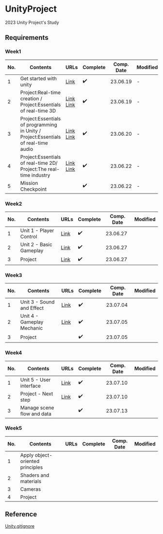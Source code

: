 # UnityProject


 2023 Unity Project's Study


## Requirements

### Week1

|No. |Contents |URLs |Complete | Comp. Date | Modified |
|---|---|---|---|---|---|
| 1 | Get started with unity | [Link](https://seonghun120614.tistory.com/153) | ✔️ | 23.06.19 | - |
| 2 | Project:Real-time creation / Project:Essentials of real-time 3D | [Link](https://seonghun120614.tistory.com/155)<br>[Link](https://seonghun120614.tistory.com/156) | ✔️ | 23.06.19 | - |
| 3 | Project:Essentials of programming in Unity / Project:Essentials of real-time audio | [Link](https://seonghun120614.tistory.com/157)<br>[Link](https://seonghun120614.tistory.com/158) | ✔️ | 23.06.20 | - |
| 4 | Project:Essentials of real-time 2D/ Project:The real-time industry | [Link](https://seonghun120614.tistory.com/159)<br>[Link](https://seonghun120614.tistory.com/160) | ✔️ | 23.06.22 | - |
| 5 | Mission Checkpoint | | ✔️ | 23.06.22 | - |

### Week2

|No. |Contents |URLs |Complete | Comp. Date | Modified |
|---|---|---|---|---|---|
| 1 | Unit 1 - Player Control | [Link](https://seonghun120614.tistory.com/162) | ✔️ | 23.06.27 |  |
| 2 | Unit 2 - Basic Gameplay | [Link](https://seonghun120614.tistory.com/163) | ✔️ | 23.06.27 |  |
| 3 | Project | [Link](https://github.com/seonghun120614/UnityProject) | ✔️ | 23.06.27 |  |

### Week3

|No. |Contents |URLs |Complete | Comp. Date | Modified |
|---|---|---|---|---|---|
| 1 | Unit 3 - Sound and Effect | [Link]() | ✔️ | 23.07.04 |  |
| 2 | Unit 4 - Gameplay Mechanic | [Link]() | ✔️ | 23.07.05 |  |
| 3 | Project |  | ✔️ | 23.07.05 |  |

### Week4

|No. |Contents |URLs |Complete | Comp. Date | Modified |
|---|---|---|---|---|---|
| 1 | Unit 5 - User interface | [Link]() | ✔️ | 23.07.10 |  |
| 2 | Project - Next step | [Link]() | ✔️ | 23.07.10 |  |
| 3 | Manage scene flow and data |  | ✔️ | 23.07.13 |  |

### Week5

|No. |Contents |URLs |Complete | Comp. Date | Modified |
|---|---|---|---|---|---|
| 1 | Apply object-oriented principles |  |  |  |  |
| 2 | Shaders and materials |  |  |  |  |
| 3 | Cameras |  |  |  |  |
| 4 | Project |  |  |  |  |

## Reference


[Unity.gitignore](https://github.com/github/gitignore/blob/main/Unity.gitignore)

